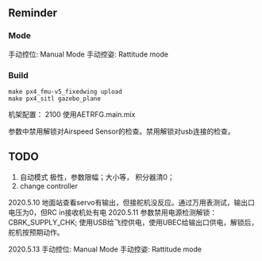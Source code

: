 ## Reminder

### Mode 
 手动控位: Manual Mode
 手动控姿: Rattitude mode

### Build

~~~
make px4_fmu-v5_fixedwing upload
make px4_sitl gazebo_plane 
~~~

机架配置： 2100 使用AETRFG.main.mix

参数中禁用解锁对Airspeed Sensor的检查。禁用解锁对usb连接的检查。

## TODO

1. 自动模式 极性，参数限幅；大小等， 积分器清0；
2. change controller





2020.5.10
地面站查看servo有输出，但接舵机没反应。通过万用表测试，输出口电压为0，但RC in接收机处有电
2020.5.11
参数禁用电源检测解锁： CBRK_SUPPLY_CHK;  使用USB给飞控供电，使用UBEC给输出口供电，解锁后，舵机按预期动作。

2020.5.13
手动控位: Manual Mode
手动控姿: Rattitude mode
